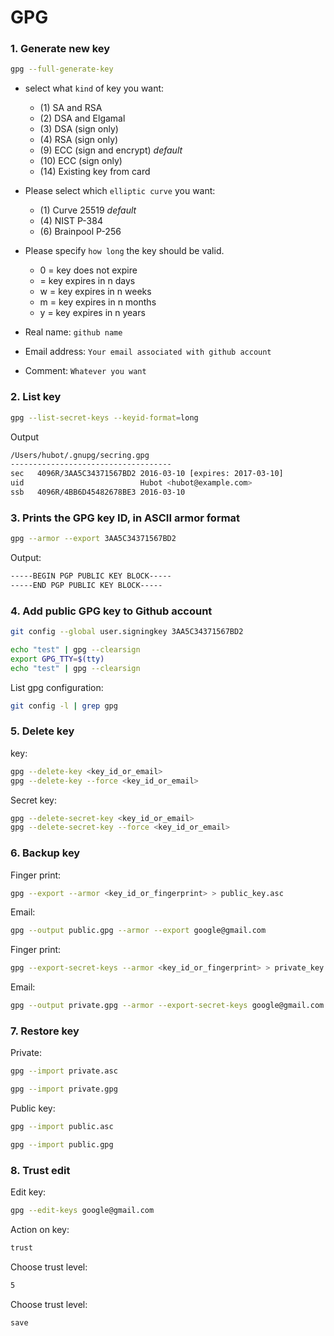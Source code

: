 # GPG

### 1. Generate new key
```bash
gpg --full-generate-key
```
* select what `kind` of key you want:
  * (1) SA and RSA
  * (2) DSA and Elgamal
  * (3) DSA (sign only)
  * (4) RSA (sign only)
  * (9) ECC (sign and encrypt) *default*
  * (10) ECC (sign only)
  * (14) Existing key from card

* Please select which `elliptic curve` you want:
  * (1) Curve 25519 *default*
  * (4) NIST P-384
  * (6) Brainpool P-256 

* Please specify `how long` the key should be valid.
  *    0 = key does not expire
  * <n>  = key expires in n days
  * <n>w = key expires in n weeks
  * <n>m = key expires in n months
  * <n>y = key expires in n years
* Real name: `github name`
* Email address: `Your email associated with github account`
* Comment: `Whatever you want`

### 2. List key
```bash
gpg --list-secret-keys --keyid-format=long
```

Output
```bash
/Users/hubot/.gnupg/secring.gpg
------------------------------------
sec   4096R/3AA5C34371567BD2 2016-03-10 [expires: 2017-03-10]
uid                          Hubot <hubot@example.com>
ssb   4096R/4BB6D45482678BE3 2016-03-10
```

### 3. Prints the GPG key ID, in ASCII armor format
```bash
gpg --armor --export 3AA5C34371567BD2
```

Output:
```bash
-----BEGIN PGP PUBLIC KEY BLOCK-----
-----END PGP PUBLIC KEY BLOCK-----
```

### 4. Add public GPG key to Github account
```bash
git config --global user.signingkey 3AA5C34371567BD2
```

```bash
echo "test" | gpg --clearsign
export GPG_TTY=$(tty)
echo "test" | gpg --clearsign
```

List gpg configuration:
```bash
git config -l | grep gpg
```

### 5. Delete key
key:
```bash
gpg --delete-key <key_id_or_email>
gpg --delete-key --force <key_id_or_email>
```

Secret key:
```bash
gpg --delete-secret-key <key_id_or_email>
gpg --delete-secret-key --force <key_id_or_email>
```

### 6. Backup key
Finger print:
```bash
gpg --export --armor <key_id_or_fingerprint> > public_key.asc
```
Email:
```bash
gpg --output public.gpg --armor --export google@gmail.com
```

Finger print:
```bash
gpg --export-secret-keys --armor <key_id_or_fingerprint> > private_key.asc
```
Email:
```bash
gpg --output private.gpg --armor --export-secret-keys google@gmail.com
```

### 7. Restore key
Private:
```bash
gpg --import private.asc
```
```bash
gpg --import private.gpg
```

Public key:
```bash
gpg --import public.asc
```
```bash
gpg --import public.gpg
```

### 8. Trust edit
Edit key:
```bash
gpg --edit-keys google@gmail.com
```

Action on key:
```bash
trust
```

Choose trust level:
```bash
5
```

Choose trust level:
```bash
save
```
